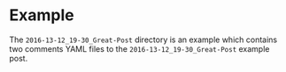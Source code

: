 # Example

The `2016-13-12_19-30_Great-Post` directory is an
example which contains two comments YAML files to
the `2016-13-12_19-30_Great-Post` example post.

